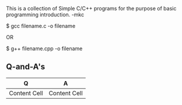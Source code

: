 This is a collection of Simple C/C++ programs for the purpose of basic programming introduction.
                                                                                         -mkc

$ gcc filename.c -o filename

 OR

$ g++ filename.cpp -o filename

## Q-and-A's

| Q  | A |
| ------------- | ------------- |
| Content Cell  | Content Cell  |
